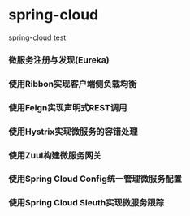 # spring-cloud
spring-cloud test

### 微服务注册与发现(Eureka)

### 使用Ribbon实现客户端侧负载均衡

### 使用Feign实现声明式REST调用

### 使用Hystrix实现微服务的容错处理

### 使用Zuul构建微服务网关

### 使用Spring Cloud Config统一管理微服务配置

### 使用Spring Cloud Sleuth实现微服务跟踪


